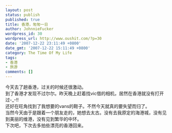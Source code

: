 ```yaml
---
layout: post
status: publish
published: true
title: 香港，匆匆一日
author: JohnnieFucker
wordpress_id: 30
wordpress_url: http://www.oushit.com/?p=30
date: '2007-12-22 23:11:49 +0800'
date_gmt: '2007-12-22 15:11:49 +0800'
category: The Time Of My Life
tags:
- 香港
- 旅游
comments: []
---
```

<p>今天去了趟香港，过关的时候还很激动。<br />
到了香港才发现不过尔尔。昨天晚上赶着找vic借的相机，居然在香港就没有打开过-_-!!<br />
还好在旺角找到了我想要的vans的鞋子。不然今天就真的要失望而归了。<br />
当然今天由于是跟着一个朋友走的，她想去太古。没有去我原定的海港城，没有见到美丽的维港，没有见到繁华的中环。<br />
下次吧，下次去多拍些漂亮的香港回来。</p>
